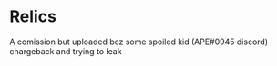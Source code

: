 # Relics
A comission but uploaded bcz some spoiled kid (APE#0945 discord) chargeback and trying to leak
